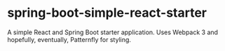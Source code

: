# spring-boot-simple-react-starter
A simple React and Spring Boot starter application. Uses Webpack 3 and hopefully, eventually, Patternfly for styling. 
